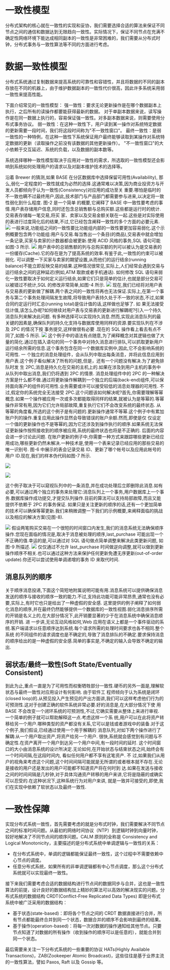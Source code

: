 # 一致性模型

分布式架构的核心就在一致性的实现和妥协，我们需要选择合适的算法来保证不同节点之间的通信和数据达到无限趋向一致性。实际情况下，保证不同节点在充满不确定性网络环境下能达成相同副本的一致性是非常困难的，我们需要从分布式时钟，分布式事务与一致性算法等不同的方面进行考虑。

# 数据一致性模型

分布式系统通过复制数据来提高系统的可靠性和容错性，并且将数据的不同的副本存放在不同的机器上，由于维护数据副本的一致性代价很高，因此许多系统采用弱一致性来提高性能。

下面介绍常见的一致性模型：
强一致性：要求无论更新操作是在哪个数据副本上执行，之后所有的读操作都要能获得最新的数据。
对于单副本数据来说，读写操作是在同一数据上执行的，容易保证强一致性。对多副本数据来说，则需要使用分布式事务协议。
弱一致性：在这种一致性下，用户读到某一操作对系统特定数据的更新需要一段时间，我们将这段时间称为"不一致性窗口"。
最终一致性：是弱一致性的一种特例，在这种一致性下系统保证用户最终能够读取到某操作对系统特定数据的更新（读取操作之前没有该数据的其他更新操作）。
"不一致性窗口"的大小依赖于交互延迟、系统的负载，以及数据的副本数等。

系统选择哪种一致性模型取决于应用对一致性的需求，所选取的一致性模型还会影响到系统如何处理用户的请求以及对副本维护技术的选择等。

沿着 Brewer 的猜测,如果 BASE 在分区数据库中选择保留可用性(Availability), 那么,弱化一定程度的一致性就成为必然的选择.这通常难以决策,因为商业投资方与开发人员都倾向于认为一致性(Consistency)对应用的成功至关 重要.哪怕是临时的不一致也瞒不过最终用户,因此,技术部门与产品部门都需要参与进来,以决定将一致性弱化到什么程度.
图-2 是一个简单 的概要,它阐释了 BASE 中一致性要考虑的事情.用户表存储用户信息,同时还包含总销售额与总购买额.这些都是运行时的统计.交易表存储每一笔交易,将买 家、卖家以及交易金额关联在一起.这些是对实际使用的表进行过度简化后的结果,不过,它已经包含阐释一致性的多个方面的必要元素.
![](http://deliveryimages.acm.org/10.1145/1400000/1394128/fig2.jpg)
一般来说,功能组之间的一致性要比功能组内部的一致性要更加容易弱化.这个示例概要包含两个功能组:用户与交易.每当售出一个条目(的商品),交易表中就会增加一条记录,买家与卖家的计数器都会被更新.使用 ACID 风格的事务,SQL 语句可能如图-3 所示.
![](http://deliveryimages.acm.org/10.1145/1400000/1394128/fig3.jpg)
用户表中的总销售额的列与总购买额的列可以被认为是交易表的一份缓存(Cache).它的存在是为了提高系统的效率.有鉴于此,一致性的约束可以被 弱化. 可以调整一下买家与卖家的期望设置,从而他们的运行结余(running balance)不能立即反映交易的结果.这种情况很常见,实际上,人们经常会遇到交易与运行结余之间的这种延迟(例如,ATM 取款或者手机通话).
如何修改 SQL 语句来弱化一致性要取决于如何定义运行结余,如果它们只是简单的估计,也就是部分交易可以被错过不统计,SQL 的修改非常简单,如图-4 所示.
![](http://deliveryimages.acm.org/10.1145/1400000/1394128/fig4.jpg)
现在,我们已经将对用户表与交易表的更新做了解耦.两个表之间的一致性将再也无法保证.实际上,在第一个事务与第二个事务处理间隔发生故障,将导致用户表持久处于不一致的状态,不过,如果合同约定运行时汇总(running total)是估计值的话,这样做也足够了.
如 果无法接受估计值,该怎么办呢?如何继续对用户表与交易表的更新进行解耦呢?引入一个持久消息队列来解决此问题. 有多种选择可以实现持久消息.然而,实现此消息队列的最关键的因素是,确保队列的持久化支持与数据库使用同样的资源.要实现队列在不涉及 2PC 的情况下按 事务提交,这样做很有必要 .现在的 SQL 操作看上看去有点不同了,如图-5 所示.
![](http://deliveryimages.acm.org/10.1145/1400000/1394128/fig5.jpg)
这个例子中的语法有点随意,为了阐释概念对其逻辑也做了大量的简化.通过在插入语句的同一个事务中对持久消息进行排队,可以抓取更新用户运行结余所需的信息.这个事务包含在同一个数据库实例中,因此,它不会影响系统的可用性.
一 个独立的消息处理组件，会从队列中取出每条消息，并将此信息应用到用户表.这个例子看似解决了所有的问题,但是，还有一个问题没有解决.为了避免排队时发 生 2PC,消息是持久化在交易的主机上的.如果在涉及到用户主机的事务中从队列中取出消息,我们仍将遇到 2PC 的情景.
消息处理组件中的 2PC 的一种解决方案是什么都不做.通过将更新操作解耦到一个独立的后端(back-end)组件,可以保持面向客户的组件的可用性.业务需要或许可以接受较低的消息处理器的可用性.
不过,假定你的系统完全无法接受 2PC.这个问题该如何解决呢?首先,你需要理解等幂概念.如果一个操作被应用一次或多次都能取得同样的结果,就被认为是等幂的.等幂操作非常有用,因为它们允许局部故障,重复执行它们不会改变系统的最终状态.
从 等幂的角度看,所选的这个例子是有问题的.更新操作通常不等幂.这个例子中有累加账户列的操作.重复应用此操作显然会导致错误的账户余额.然而,即使是仅 仅设定一个值的更新操作也不是等幂的,因为它还涉及到操作执行的顺序.如果系统无法保证更新操作按照接收到的顺序被应用,系统的最终状态也将是不正确的. 后面的内容会进一步讨论此问题.
在账户更新的例子中,你需要一种方式来跟踪哪些更新已经应用成功,哪些更新仍然未解决.一种技术是,使用一个表来记录已经应用的那些交易的唯一识别号.
图-6 中展示的表会记录交易 ID、更新了哪个帐号以及应用此帐号的用户 ID.现在,我们的样本伪代码如图-7 所示.

![](http://deliveryimages.acm.org/10.1145/1400000/1394128/fig6.jpg)

![](http://deliveryimages.acm.org/10.1145/1400000/1394128/fig7.jpg)

这个例子取决于可以窥视队列中的一条消息,并在成功处理后立即删除此消息.如有必要,可以通过两个独立的事务来处理它:消息队列上一个事务,用户数据库上一个事务.数据库操作成功提交,才提交队列操作.目前的算法可以支持局部故障,而且又能提供不依赖于 2PC 的事务保证.
如果只是关注更新的顺序的话,还有一个更加简单的技术可以确保等幂更新.我们来稍微调整一下我们的示例概要,来阐释面临的挑战以及相应的解决方案(见图-8).

![](http://deliveryimages.acm.org/10.1145/1400000/1394128/fig8.jpg)
假设两笔购买交易在一个很短的时间窗口内发生,我们的消息系统无法确保顺序操作.您现在面临的情况是,取决于消息被处理的顺序,last_purchase 可能出现一个不正确的值.幸运的是,可以通过对 SQL 语句做点简单调整来解决此类更新问题, 如图-9 所描述.
![](http://deliveryimages.acm.org/10.1145/1400000/1394128/fig9.jpg)
仅仅通过不允许 last_purchase 时间做逆向调整,就可以做到更新操作顺序不相关.也可以通过这种方法来保护任何更新免遭无序更新(out-of-order update).你还可以尝试使用单调递增的事务 ID 来取代时间.

## 消息队列的顺序

关于顺序消息投递,下面这个简短地附属说明可能有用.消息系统可以提供确保消息发送的顺序与接收的顺序一致的能力.不过,支持此功能可能非常昂贵,通常也没有必要,实际上,有时它也只是给出了一种虚假的安全感.
这里提供的例子阐释了如何弱化消息的顺序,并在最终仍然能够提供一个数据库的一致性视图.弱化消息排序所需的开销是名义上的,在大部分情况下,此开销要显著的少于在消息系统中确保消息顺序的开销.
进 一步讲,无论互动风格如何,Web 应用在语义上都是一个事件驱动的系统.客户端请求以任意顺序达到系统.每个请求所需的处理时间要求也各不相同.整个系统 的不同组件的请求调度也是不确定的,导致了消息排队的不确定.要求保持消息的顺序给出的是一种虚假的安全感.简单的事实是,不确定的输入会导致不确定的输 出.

## 弱状态/最终一致性(Soft State/Eventually Consistent)

到此为止,重点一直是为了可用性而权衡牺牲部分一致性.硬币的另外一面是,理解软状态与最终一致性对应用设计有何影响.
由于软件工 程师倾向于认为系统是闭环(closed loop)的.从预见投入产生预见的产出方面讲,我们可以这样考虑他们行为的可预测性.这对于创建正确的软件系统非常必要.好的消息是,在大部分情况下使 用 BASE 不会改变一个闭环系统的可预测性,不过,它确实需要从整体上来进行审视.
一个简单的例子就可以帮助解释这一点.考虑这样一个系 统,用户可以在此将资产转移给另一个用户.哪种类型的资产都没有关系,它可以是钱或者游戏中的装备.对于这个例子,我们假设,已经通过使用一个用于解耦的 消息队列,对如下两个操作进行了解耦:从一个用户取出资产,将资产给另一个用户.
很快,系统就会感觉到有问题与不确定性.在资产离开一个用户到达另一个用户中间,有一段时间的延时. 这个时间窗口的大小由消息系统的设计所决定.无论如何,在开始状态与结束状态之间,始终会有一个时间间隔,在这段时间内, 看似任何用户都不享有这笔资产.
不 过,如果我们从用户的视角来考虑这个问题,这个时间间隔可能就是无所谓的或者根本就不存在.无论是接收的用户还是发出的用户可能都不知道资产将在何时到 达.如果在发送与接收之间的时间间隔是几秒钟,对于具体沟通资产转移的用户来讲,它将是隐蔽的或确实可以忍受的.在这种状况下,这种系统行为对用户来讲, 就是一致并可接受的,即使,我们在实现中依赖了软状态以及最终一致性.

# 一致性保障

实现分布式系统一致性，首先需要考虑的就是分布式时钟，我们需要解决不同节点之间的标准时间问题。从最初的网络时间协议（NTP）到逻辑时钟到向量时钟，较好地解决了不同节点间的顺序问题。CALM 原则的全称是 Consistency and Logical Monotonicity，主要描述的是分布式系统中单调逻辑与一致性的关系：

- 在分布式系统中，单调的逻辑都能保证最终一致性，这个过程中不需要依赖中心节点的调度。
- 任意分布式系统，如果所有的非单调逻辑都有中心节点调度，那么这个分布式系统就可以实现最终一致性。

接下来我们需要考虑合适的数据结构进行节点间的数据同步与合并，这也是一致性算法的前提，设计良好的数据结构加上精妙的算法可以高效的解决现实的问题。分布式系统的数据结构 CRDT(Conflict-Free Replicated Data Types) 即是分布式系统中被广泛采用的数据结构：

- 基于状态(state-based)：即将各个节点之间的 CRDT 数据直接进行合并，所有节点都能最终合并到同一个状态，数据合并的顺序不会影响到最终的结果。
- 基于操作(operation-based)：将每一次对数据的操作通知给其他节点。只要节点知道了对数据的所有操作（收到操作的顺序可以是任意的），就能合并到同一个状态。

最后需要来关注一下分布式系统的一些重要的协议 HATs(Highly Available Transactions)，ZAB(Zookeeper Atomic Broadcast)，这些往往是基于业界主流的一致性算法，譬如 Paxos, Raft 以及 Gossip 等。
